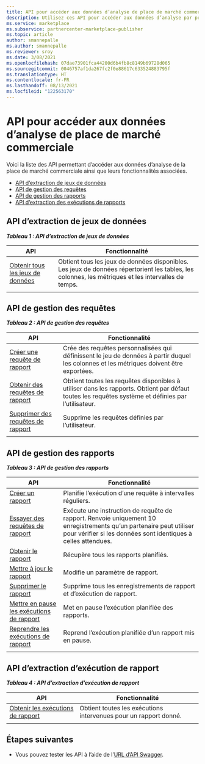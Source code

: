 ```yaml
---
title: API pour accéder aux données d’analyse de place de marché commerciale
description: Utilisez ces API pour accéder aux données d’analyse par programme dans l’Espace partenaires.
ms.service: marketplace
ms.subservice: partnercenter-marketplace-publisher
ms.topic: article
author: smannepalle
ms.author: smannepalle
ms.reviewer: sroy
ms.date: 3/08/2021
ms.openlocfilehash: 07dae73901fca44200d6b4fb8c8149b69728d065
ms.sourcegitcommit: 0046757af1da267fc2f0e88617c633524883795f
ms.translationtype: HT
ms.contentlocale: fr-FR
ms.lasthandoff: 08/13/2021
ms.locfileid: "122563170"
---
```

# <a name="apis-for-accessing-commercial-marketplace-analytics-data"></a>API pour accéder aux données d’analyse de place de marché commerciale

Voici la liste des API permettant d’accéder aux données d’analyse de la place de marché commerciale ainsi que leurs fonctionnalités associées.

- [API d’extraction de jeux de données](#dataset-pull-apis)
- [API de gestion des requêtes](#query-management-apis)
- [API de gestion des rapports](#report-management-apis)
- [API d’extraction des exécutions de rapports](#report-execution-pull-apis)

## <a name="dataset-pull-apis"></a>API d’extraction de jeux de données

***Tableau 1 : API d’extraction de jeux de données***

| **API** | **Fonctionnalité** |
| --- | --- |
| [Obtenir tous les jeux de données](analytics-api-get-all-datasets.md) | Obtient tous les jeux de données disponibles. Les jeux de données répertorient les tables, les colonnes, les métriques et les intervalles de temps. |
|||

## <a name="query-management-apis"></a>API de gestion des requêtes

***Tableau 2 : API de gestion des requêtes***

| **API** | **Fonctionnalité** |
| --- | --- |
| [Créer une requête de rapport](analytics-programmatic-access.md#create-report-query-api) | Crée des requêtes personnalisées qui définissent le jeu de données à partir duquel les colonnes et les métriques doivent être exportées. |
| [Obtenir des requêtes de rapport](analytics-api-get-report-queries.md) | Obtient toutes les requêtes disponibles à utiliser dans les rapports. Obtient par défaut toutes les requêtes système et définies par l’utilisateur. |
| [Supprimer des requêtes de rapport](analytics-api-delete-report-queries.md) | Supprime les requêtes définies par l’utilisateur. |
|||

## <a name="report-management-apis"></a>API de gestion des rapports

***Tableau 3 : API de gestion des rapports***

| **API** | **Fonctionnalité** |
| --- | --- |
| [Créer un rapport](analytics-programmatic-access.md#create-report-api) | Planifie l’exécution d’une requête à intervalles réguliers. |
| [Essayer des requêtes de rapport](analytics-api-try-report-queries.md) | Exécute une instruction de requête de rapport. Renvoie uniquement 10 enregistrements qu’un partenaire peut utiliser pour vérifier si les données sont identiques à celles attendues. |
| [Obtenir le rapport](analytics-api-get-report.md) | Récupère tous les rapports planifiés. |
| [Mettre à jour le rapport](analytics-api-update-report.md) | Modifie un paramètre de rapport. |
| [Supprimer le rapport](analytics-api-delete-report.md) | Supprime tous les enregistrements de rapport et d’exécution de rapport. |
| [Mettre en pause les exécutions de rapport](analytics-api-pause-report-executions.md) | Met en pause l’exécution planifiée des rapports. |
| [Reprendre les exécutions de rapport](analytics-api-resume-report-executions.md) | Reprend l’exécution planifiée d’un rapport mis en pause. |
|||

## <a name="report-execution-pull-apis"></a>API d’extraction d’exécution de rapport

***Tableau 4 : API d’extraction d’exécution de rapport***

| **API** | **Fonctionnalité** |
| --- | --- |
| [Obtenir les exécutions de rapport](analytics-programmatic-access.md#get-report-executions-api) | Obtient toutes les exécutions intervenues pour un rapport donné. |
|||

## <a name="next-steps"></a>Étapes suivantes

- Vous pouvez tester les API à l’aide de l’[URL d’API Swagger](https://api.partnercenter.microsoft.com/insights/v1/cmp/swagger/index.html).
